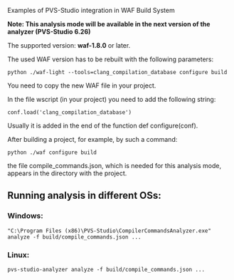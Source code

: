 Examples of PVS-Studio integration in WAF Build System 

**Note: This analysis mode will be available in the next version of the analyzer (PVS-Studio 6.26)**

The supported version: **waf-1.8.0** or later.

The used WAF version has to be rebuilt with the following parameters:

```python ./waf-light --tools=clang_compilation_database configure build```

You need to copy the new WAF file in your project.

In the file wscript (in your project) you need to add the following string:

```conf.load('clang_compilation_database')```

Usually it is added in the end of the function def configure(conf).

After building a project, for example, by such a command:

```python ./waf configure build```

the file compile_commands.json, which is needed for this analysis mode, appears in the directory with the project.

## Running analysis in different OSs: ##

### Windows: ###

```"C:\Program Files (x86)\PVS-Studio\CompilerCommandsAnalyzer.exe" analyze -f build/compile_commands.json ...```

### Linux: ###

```pvs-studio-analyzer analyze -f build/compile_commands.json ...```

